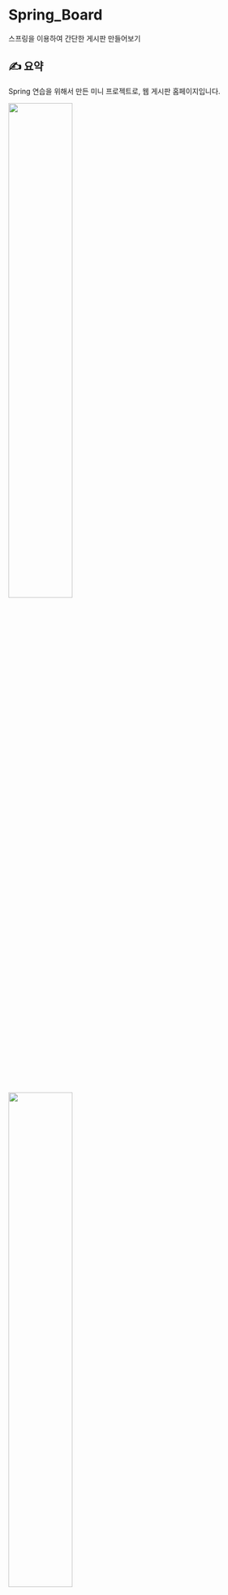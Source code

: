 # Spring_Board

스프링을 이용하여 간단한 게시판 만들어보기

## **✍️ 요약**

Spring 연습을 위해서 만든 미니 프로젝트로, 웹 게시판 홈페이지입니다.

<img src="https://user-images.githubusercontent.com/60915285/139874452-bd9b7165-bf3d-4781-811a-0ca1459af650.png" width="50%">

<img src="https://user-images.githubusercontent.com/60915285/139874484-ababb02f-472b-4ec6-8c5a-2bd2ff1659d7.png" width="50%">

<img src="https://user-images.githubusercontent.com/60915285/139874502-53c324e1-4fae-46e7-b5b9-827785c84752.png" width="50%">

### 기능

- 글 목록 조회
- 글 상세 조회
- 글 작성 (파일 등록 가능) / 수정 / 삭제
- 댓글 등록
- 제목/내용/작성자 로 글 검색

## 🛠 사용 기술 및 라이브러리

- Java
- Spring
- Oracle
- JavaScript
